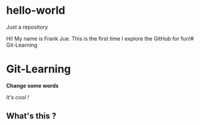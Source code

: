 # hello-world
Just a repository

Hi! My name is Frank Jue. This is the first time I explore the GitHub for fun!# Git-Learning
# Git-Learning

**Change some words**

*It's cool !*

## What's this ?

